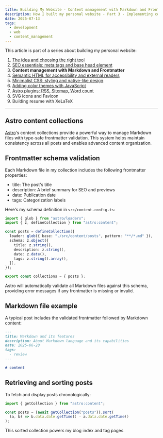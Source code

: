 ```yaml
---
title: Building My Website - Content management with Markdown and Frontmatter (Part 3)
description: How I built my personal website - Part 3 - Implementing content collections in Astro using Markdown and schema validation
date: 2025-07-13
tags:
  - development
  - web
  - content_management
---
```


This article is part of a series about building my personal website:

1. [The idea and choosing the right tool](/posts/this-website/01-idea-and-choosing-tool)
2. [SEO essentials: meta tags and base head element](/posts/this-website/02-seo-meta-tags)
3. __Content management with Markdown and Frontmatter__
4. [Semantic HTML for accessibility and external readers](/posts/this-website/04-semantic-html)
5. [Minimalist CSS: styling and native-like design](/posts/this-website/05-minimal-css)
6. [Adding color themes with JavaScript](/posts/this-website/06-javascript)
7. [Astro plugins: RSS, Sitemap, Word count](/posts/this-website/07-astro-plugins)
8. SVG icons and Favicon
9. Building resume with XeLaTeX

---

## Astro content collections

[Astro](/posts/why-astro-stands-out)'s content collections provide a powerful way
to manage Markdown files with type-safe frontmatter validation.
This system helps maintain consistency across all posts
and enables advanced content organization.

## Frontmatter schema validation

Each Markdown file in my collection includes the following frontmatter properties:

- title: The post's title
- description: A brief summary for SEO and previews
- date: Publication date
- tags: Categorization labels

Here's my schema definition in `src/content.config.ts`:

```ts
import { glob } from "astro/loaders";
import { z, defineCollection } from "astro:content";

const posts = defineCollection({
  loader: glob({ base: "./src/content/posts", pattern: "**/*.md" }),
  schema: z.object({
    title: z.string(),
    description: z.string(),
    date: z.date(),
    tags: z.string().array(),
  }),
});

export const collections = { posts };
```

Astro will automatically validate all Markdown files against this schema,
providing error messages if any frontmatter is missing or invalid.

## Markdown file example

A typical post includes the validated frontmatter followed by Markdown content:

```markdown
---
title: Markdown and its features
description: About Markdown language and its capabilities
date: 2025-06-28
tags:
  - review
---

# content
```

## Retrieving and sorting posts

To fetch and display posts chronologically:

```ts
import { getCollection } from "astro:content";

const posts = (await getCollection("posts")).sort(
  (a, b) => b.data.date.getTime() - a.data.date.getTime()
);
```

This sorted collection powers my blog index and tag pages.
